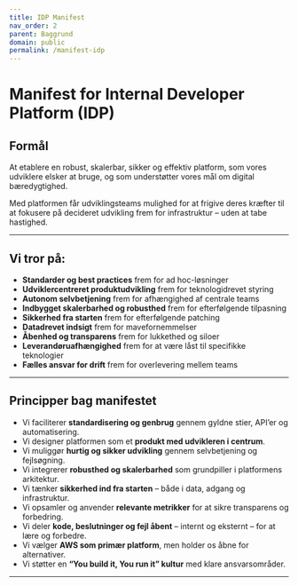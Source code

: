 ```yaml
---
title: IDP Manifest
nav_order: 2
parent: Baggrund
domain: public
permalink: /manifest-idp
---
```


# Manifest for Internal Developer Platform (IDP)

## Formål

At etablere en robust, skalerbar, sikker og effektiv platform, som vores udviklere elsker at bruge, og som understøtter vores mål om digital bæredygtighed.

Med platformen får udviklingsteams mulighed for at frigive deres kræfter til at fokusere på decideret udvikling frem for infrastruktur – uden at tabe hastighed.

---

## Vi tror på:

- **Standarder og best practices** frem for ad hoc-løsninger  
- **Udviklercentreret produktudvikling** frem for teknologidrevet styring  
- **Autonom selvbetjening** frem for afhængighed af centrale teams  
- **Indbygget skalerbarhed og robusthed** frem for efterfølgende tilpasning  
- **Sikkerhed fra starten** frem for efterfølgende patching  
- **Datadrevet indsigt** frem for mavefornemmelser  
- **Åbenhed og transparens** frem for lukkethed og siloer  
- **Leverandøruafhængighed** frem for at være låst til specifikke teknologier  
- **Fælles ansvar for drift** frem for overlevering mellem teams  

---

## Principper bag manifestet

- Vi faciliterer **standardisering og genbrug** gennem gyldne stier, API’er og automatisering.  
- Vi designer platformen som et **produkt med udvikleren i centrum**.  
- Vi muliggør **hurtig og sikker udvikling** gennem selvbetjening og fejlsøgning.  
- Vi integrerer **robusthed og skalerbarhed** som grundpiller i platformens arkitektur.  
- Vi tænker **sikkerhed ind fra starten** – både i data, adgang og infrastruktur.  
- Vi opsamler og anvender **relevante metrikker** for at sikre transparens og forbedring.  
- Vi deler **kode, beslutninger og fejl åbent** – internt og eksternt – for at lære og forbedre.  
- Vi vælger **AWS som primær platform**, men holder os åbne for alternativer.  
- Vi støtter en **“You build it, You run it” kultur** med klare ansvarsområder.  

---

